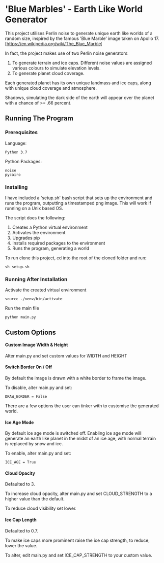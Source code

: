 # 'Blue Marbles' - Earth Like World Generator 

This project utilises Perlin noise to generate unique earth like worlds of a random size, inspired by the famous 'Blue Marble' image taken on Apollo 17. [https://en.wikipedia.org/wiki/The_Blue_Marble]

In fact, the project makes use of two Perlin noise generators:
 1) To generate terrain and ice caps. Different noise values are assigned various colours to simulate elevation levels.
 2) To generate planet cloud coverage. 
 
Each generated planet has its own unique landmass and ice caps, along with unique cloud coverage and atmosphere. 

Shadows, simulating the dark side of the earth will appear over the planet with a chance of >= .66 percent. 


## Running The Program

### Prerequisites

Language:
```
Python 3.7 
```

Python Packages: 
```
noise
pycairo
```

### Installing

I have included a 'setup.sh' bash script that sets up the environment and runs the program, outputting a timestamped png image. This will work if running on a Unix based OS. 

The script does the following:
1) Creates a Python virtual environment
2) Activates the environment
3) Upgrades pip
4) Installs required packages to the environment
5) Runs the program, generating a world 

To run clone this project, cd into the root of the cloned folder and run: 
```
sh setup.sh 
```

### Running After Installation 

Activate the created virtual environment 

```
source ./venv/bin/activate
```

Run the main file

```
python main.py
``` 

## Custom Options

#### Custom Image Width & Height
Alter main.py and set custom values for WIDTH and HEIGHT 

#### Switch Border On / Off

By default the image is drawn with a white border to frame the image. 

To disable, alter main.py and set:
```
DRAW_BORDER = False
``` 

There are a few options the user can tinker with to customise the generated world.

#### Ice Age Mode 

By default ice age mode is switched off. Enabling ice age mode will generate an earth like planet in the midst of an ice age, with normal terrain is replaced by snow and ice. 

To enable, alter main.py and set:
```
ICE_AGE = True
``` 

#### Cloud Opacity 

Defaulted to 3.

To increase cloud opacity, alter main.py and set CLOUD_STRENGTH to a higher value than the default.

To reduce cloud visibility set lower. 

#### Ice Cap Length 

Defaulted to 0.7.

To make ice caps more prominent raise the ice cap strength, to reduce, lower the value.

To alter, edit main.py and set ICE_CAP_STRENGTH to your custom value.
